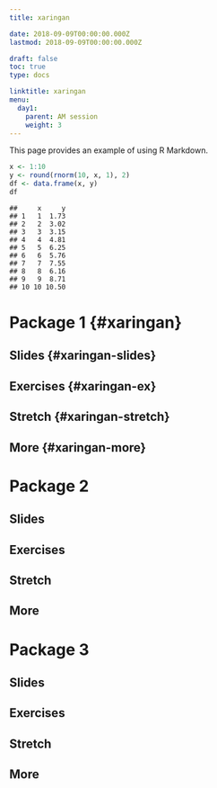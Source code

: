```yaml
---
title: xaringan

date: 2018-09-09T00:00:00.000Z
lastmod: 2018-09-09T00:00:00.000Z

draft: false
toc: true
type: docs

linktitle: xaringan
menu:
  day1:
    parent: AM session
    weight: 3
---
```


This page provides an example of using R Markdown.


```r
x <- 1:10
y <- round(rnorm(10, x, 1), 2)
df <- data.frame(x, y)
df
```

```
##     x     y
## 1   1  1.73
## 2   2  3.02
## 3   3  3.15
## 4   4  4.81
## 5   5  6.25
## 6   6  5.76
## 7   7  7.55
## 8   8  6.16
## 9   9  8.71
## 10 10 10.50
```


# Package 1 {#xaringan}

## Slides {#xaringan-slides}

## Exercises {#xaringan-ex}

## Stretch {#xaringan-stretch}

## More {#xaringan-more}

# Package 2

## Slides

## Exercises

## Stretch

## More

# Package 3

## Slides

## Exercises

## Stretch

## More

